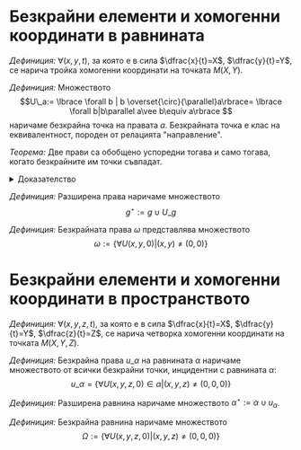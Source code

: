 # Безкрайни елементи и хомогенни координати в равнината

*Дефиниция:* $\forall(x,y,t)$, за която е в сила $\dfrac{x}{t}=X$, $\dfrac{y}{t}=Y$, се нарича тройка хомогенни координати на точката $M(X,Y)$.

*Дефиниция:* Множеството $$U\_a:= \lbrace \forall b | b \overset{\circ}{\parallel}a\rbrace= \lbrace \forall b|b\parallel a\vee b\equiv a\rbrace $$ наричаме безкрайна точка на правата $a$. Безкрайната точка е клас на еквивалентност, породен от релацията "направление".

*Теорема:* Две прави са обобщено успоредни тогава и само тогава, когато безкрайните им точки съвпадат.

<details>
    <summary>Доказателство</summary>

Нека двете прави са $a$ и $b$ и $U_a$ и $U_b$ са съответно техните безкрайни точки.

$(\Rightarrow)$ Нека $a\overset{\circ}{\parallel}b$. Тогава $c\overset{\circ}{\parallel} a\Leftrightarrow c\overset{\circ}{\parallel} b$ и $$U\_a=\lbrace \forall c | c \overset{\circ}{\parallel}a\rbrace=\lbrace \forall c | c \overset{\circ}{\parallel}b\rbrace=U\_b$$ с което показахме, че $U\_a\equiv U\_b$.

$(\Leftarrow)$ Нека $U\_a\equiv U\_b$. Тогава $$\lbrace \forall c | c \overset{\circ}{\parallel}a\rbrace=\lbrace \forall c | c \overset{\circ}{\parallel}b\rbrace$$ Да допуснем, че $a\overset{\circ}{\not\parallel}b$, при което $a\cap b$ ще представлява крайна точка. От равенството на множествата имаме, че всяка права от $U_a$ е в $U_b$, и обратно. Нека $a\cap b= P$ и $c$ е произволна права, която минава през $P$ и не е обобщено успоредна с никоя от правите $a$ и $b$. Тогава $\exists c$, което не е нито в $U_a$, нито в $U_b$. Противоречие. Значи $a\overset{\circ}{\parallel}b$.

</details>

*Дефиниция:* Разширена права наричаме множеството $$g^\star:=g\cup U\_g$$

*Дефиниция:* Безкрайната права $\omega$ представлява множеството $$\omega:=\lbrace \forall U(x,y,0)|(x,y)\neq(0,0)\rbrace$$

# Безкрайни елементи и хомогенни координати в пространството

*Дефиниция:* $\forall(x,y,z,t)$, за която е в сила $\dfrac{x}{t}=X$, $\dfrac{y}{t}=Y$, $\dfrac{z}{t}=Z$, се нарича четворка хомогенни координати на точката $M(X,Y,Z)$.

*Дефиниция:* Безкрайна права $u\_\alpha$ на равнината $\alpha$ наричаме множеството от всички безкрайни точки, инцидентни с равнината $\alpha$: $$u\_\alpha=\lbrace\forall U(x,y,z,0)\in\alpha|(x,y,z)\neq(0,0,0) \rbrace$$

*Дефиниция:* Разширена равнина наричаме множеството $\alpha^\star:=\alpha\cup u_{\alpha}$.

*Дефиниция:* Безкрайна равнина наричаме множеството $$\Omega:=\lbrace\forall U(x,y,z,0)|(x,y,z)\neq(0,0,0)\rbrace$$

